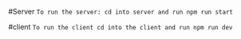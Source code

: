 #Server
```To run the server: cd into server and run npm run start```

#client
```To run the client cd into the client and run npm run dev```

